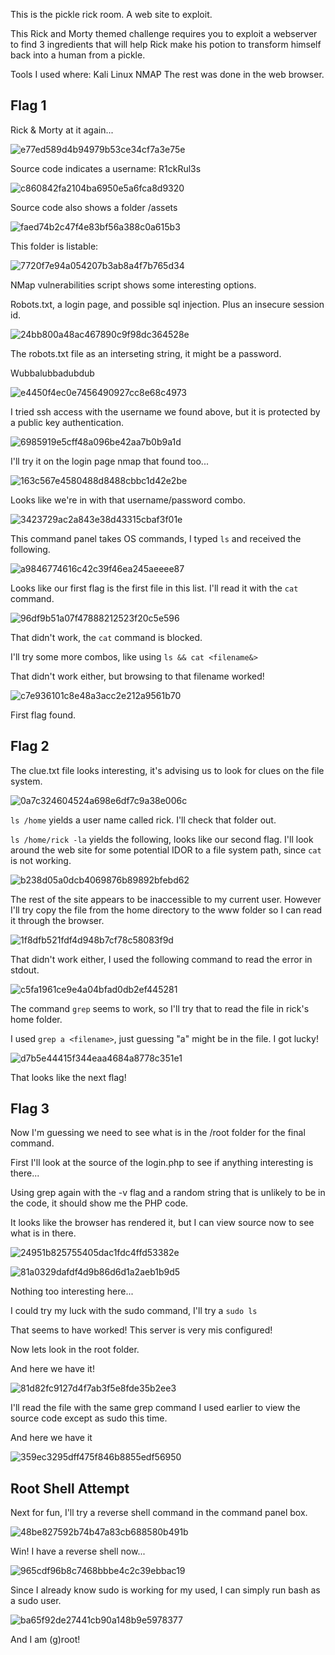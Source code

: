 This is the pickle rick room. A web site to exploit.

This Rick and Morty themed challenge requires you to exploit a webserver to find 3 ingredients that will help Rick make his potion to transform himself back into a human from a pickle.

Tools I used where:
Kali Linux
NMAP
The rest was done in the web browser.

## Flag 1
Rick & Morty at it again...

![e77ed589d4b94979b53ce34cf7a3e75e](https://user-images.githubusercontent.com/60744763/129639815-9ce29bcc-7185-49c6-bf9f-a18e3497a421.png)

Source code indicates a username: R1ckRul3s

![c860842fa2104ba6950e5a6fca8d9320](https://user-images.githubusercontent.com/60744763/129639835-b05ac40f-892c-4cd9-b963-a7636b00c687.png)

Source code also shows a folder /assets

![faed74b2c47f4e83bf56a388c0a615b3](https://user-images.githubusercontent.com/60744763/129639860-4038eb31-befb-48b9-be11-afdaeb5caab9.png)

This folder is listable:

![7720f7e94a054207b3ab8a4f7b765d34](https://user-images.githubusercontent.com/60744763/129639872-54c96d37-01d2-4a19-a713-8f8e6c1ae8e2.png)

NMap vulnerabilities script shows some interesting options.

Robots.txt, a login page, and possible sql injection. Plus an insecure session id.

![24bb800a48ac467890c9f98dc364528e](https://user-images.githubusercontent.com/60744763/129639892-dce81e4b-dce2-4052-8aa1-e14c965ae350.png)

The robots.txt file as an interseting string, it might be a password.

Wubbalubbadubdub

![e4450f4ec0e7456490927cc8e68c4973](https://user-images.githubusercontent.com/60744763/129639907-1b72f19c-f5a8-425c-9dca-8deb73f7ccf0.png)

I tried ssh access with the username we found above, but it is protected by a public key authentication.

![6985919e5cff48a096be42aa7b0b9a1d](https://user-images.githubusercontent.com/60744763/129639925-18aabbf5-cbcb-4963-8504-715d9b75fe9a.png)

I'll try it on the login page nmap that found too...

![163c567e4580488d8488cbbc1d42e2be](https://user-images.githubusercontent.com/60744763/129639940-a1f77583-c492-45df-96a8-f8b1253fd546.png)

Looks like we're in with that username/password combo.

![3423729ac2a843e38d43315cbaf3f01e](https://user-images.githubusercontent.com/60744763/129639961-bf3ddf05-e30e-4e55-90e3-c998e492d9a5.png)

This command panel takes OS commands, I typed `ls` and received the following.

![a9846774616c42c39f46ea245aeeee87](https://user-images.githubusercontent.com/60744763/129639977-d5c934a7-3c26-4ffe-9b12-6ad637847b93.png)

Looks like our first flag is the first file in this list. I'll read it with the `cat` command.

![96df9b51a07f47888212523f20c5e596](https://user-images.githubusercontent.com/60744763/129639987-f3b5cc2e-5788-4dd3-9c67-618d4542ad24.png)

That didn't work, the `cat` command is blocked.

I'll try some more combos, like using `ls && cat <filename&>`

That didn't work either, but browsing to that filename worked!

![c7e936101c8e48a3acc2e212a9561b70](https://user-images.githubusercontent.com/60744763/129640004-63c7cc60-45be-49fc-b3cd-7fc14979f5a9.png)

First flag found.

## Flag 2

The clue.txt file looks interesting, it's advising us to look for clues on the file system.

![0a7c324604524a698e6df7c9a38e006c](https://user-images.githubusercontent.com/60744763/129640025-6b23e326-ee53-4f77-97e1-1894792cb3ec.png)

`ls /home` yields a user name called rick. I'll check that folder out.

`ls /home/rick -la` yields the following, looks like our second flag. 
I'll look around the web site for some potential IDOR to a file system path, since `cat` is not working.

![b238d05a0dcb4069876b89892bfebd62](https://user-images.githubusercontent.com/60744763/129640067-06638562-84b5-436a-9b5c-f8ac2afaa87a.png)

The rest of the site appears to be inaccessible to my current user. However 
I'll try copy the file from the home directory to the www folder so I can read it through the browser.

![1f8dfb521fdf4d948b7cf78c58083f9d](https://user-images.githubusercontent.com/60744763/129640106-caf54cb1-cddf-41ff-9cb3-802efad583e3.png)

That didn't work either, I used the following command to read the error in stdout.

![c5fa1961ce9e4a04bfad0db2ef445281](https://user-images.githubusercontent.com/60744763/129640124-de64c628-59f3-478f-821f-e16ce34a42a2.png)

The command `grep` seems to work, so I'll try that to read the file in rick's home folder.

I used `grep a <filename>`, just guessing "a" might be in the file. I got lucky!

![d7b5e44415f344eaa4684a8778c351e1](https://user-images.githubusercontent.com/60744763/129640181-ae5220ed-a182-46c7-9a9f-e8465b126722.png)

That looks like the next flag!

## Flag 3

Now I'm guessing we need to see what is in the /root folder for the final command.

First I'll look at the source of the login.php to see if anything interesting is there...

Using grep again with the -v flag and a random string that is unlikely to be in the code, it should show me the PHP code.

It looks like the browser has rendered it, but I can view source now to see what is in there.

![24951b825755405dac1fdc4ffd53382e](https://user-images.githubusercontent.com/60744763/129640214-934c44f3-bf79-4220-9cde-e11fe9f15b31.png)

![81a0329dafdf4d9b86d6d1a2aeb1b9d5](https://user-images.githubusercontent.com/60744763/129640237-c40aa9bc-581c-494a-a629-e7bf75284e5b.png)

Nothing too interesting here...

I could try my luck with the sudo command, I'll try a `sudo ls`

That seems to have worked! This server is very mis configured!

Now lets look in the root folder.

And here we have it!

![81d82fc9127d4f7ab3f5e8fde35b2ee3](https://user-images.githubusercontent.com/60744763/129640279-9544aaa3-ecb5-41be-8e9f-a3be90f77c47.png)

I'll read the file with the same grep command I used earlier to view the source code except as sudo this time.

And here we have it

![359ec3295dff475f846b8855edf56950](https://user-images.githubusercontent.com/60744763/129640298-c4f69ee7-84aa-46e3-b62f-9098f13c5f3a.png)


## Root Shell Attempt
Next for fun, I'll try a reverse shell command in the command panel box.

![48be827592b74b47a83cb688580b491b](https://user-images.githubusercontent.com/60744763/129640321-04be0d10-ed02-4720-9bd3-302721a0f6d2.png)

Win! I have a reverse shell now...

![965cdf96b8c7468bbbe4c2c39ebbac19](https://user-images.githubusercontent.com/60744763/129640342-e8e74c4a-5070-4207-aeab-6bc0e47b495d.png)

Since I already know sudo is working for my used, I can simply run bash as a sudo user.

![ba65f92de27441cb90a148b9e5978377](https://user-images.githubusercontent.com/60744763/129640367-721989bc-f744-49e1-a95f-4010f7bb5373.png)

And I am (g)root!
